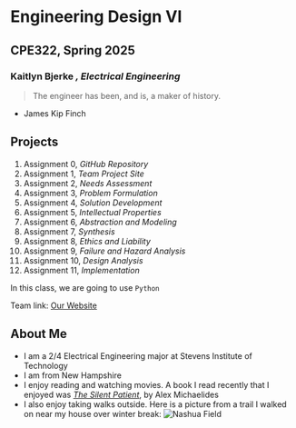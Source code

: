 # Engineering Design VI
## CPE322, Spring 2025
### **Kaitlyn Bjerke** *, Electrical Engineering*

> The engineer has been, and is, a maker of history.
- James Kip Finch

**Projects**
---
1. Assignment 0, *GitHub Repository*
2. Assignment 1, *Team Project Site*
3. Assignment 2, *Needs Assessment*
4. Assignment 3, *Problem Formulation*
5. Assignment 4, *Solution Development*
6. Assignment 5, *Intellectual Properties*
7. Assignment 6, *Abstraction and Modeling*
8. Assignment 7, *Synthesis*
9. Assignment 8, *Ethics and Liability*
10. Assignment 9, *Failure and Hazard Analysis*
11. Assignment 10, *Design Analysis*
12. Assignment 11, *Implementation*

In this class, we are going to use `Python`

Team link: [Our Website](https://sites.google.com/stevens.edu/cpe-322-group-2)

About Me
---
- I am a 2/4 Electrical Engineering major at Stevens Institute of Technology
- I am from New Hampshire
- I enjoy reading and watching movies. A book I read recently that I enjoyed was [*The Silent Patient*](https://www.goodreads.com/book/show/40097951-the-silent-patient), by Alex Michaelides
- I also enjoy taking walks outside. Here is a picture from a trail I walked on near my house over winter break: ![Nashua Field](IMG_8687.jpg)
